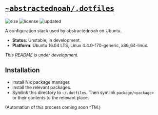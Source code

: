 # [`~abstractednoah/.dotfiles`](https://github.com/abstractednoah/dotfiles)
![size](https://img.shields.io/github/repo-size/abstractednoah/dotfiles?label=size)
![license](https://img.shields.io/github/license/abstractednoah/dotfiles)
![updated](https://img.shields.io/github/last-commit/abstractednoah/dotfiles/develop?label=rev)

A configuration stack used by abstractednoah on Ubuntu.

- __Status__: Unstable, in development.
- __Platform__: Ubuntu 16.04 LTS, Linux 4.4.0-170-generic, x86\_64-linux.

*This README is under development.*

## Installation

- Install Nix package manager.
- Install the relevant packages.
- Symlink this directory to `~/.dotfiles`. Then symlink `package/<package>` or
  their contents to the relevant place.

(Automation of this process coming soon ^TM.)
